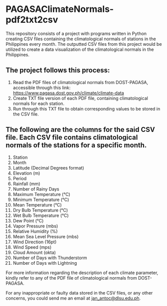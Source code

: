 # PAGASAClimateNormals-pdf2txt2csv

This repository consists of a project with programs written in Python creating CSV files containing the climatological normals of stations in the Philippines every month.
The outputted CSV files from this project would be utilized to create a data visualization of the climatological normals in the Philippines.

## The project follows this process:
1. Read the PDF files of climatological normals from DOST-PAGASA, accessible through this link: https://www.pagasa.dost.gov.ph/climate/climate-data
2. Create TXT file version of each PDF file, containing climatological normals for each station.
3. Run through this TXT file to obtain corresponding values to be stored in the CSV file.


## The following are the columns for the said CSV file. Each CSV file contains climatological normals of the stations for a specific month.
1. Station
2. Month
3. Latitude (Decimal Degrees format)
4. Elevation (m)
5. Period
6. Rainfall (mm)
7. Number of Rainy Days
8. Maximum Temperature (°C)
9. Minimum Temperature (°C)
10. Mean Temperature (°C)
11. Dry Bulb Temperature (°C)
12. Wet Bulb Temperature (°C)
13. Dew Point (°C)
14. Vapor Pressure (mbs)
15. Relative Humidity (%)
16. Mean Sea Level Pressure (mbs)
17. Wind Direction (16pt)
18. Wind Speed (mps)
19. Cloud Amount (okta)
20. Number of Days with Thunderstorm
21. Number of Days with Lightning

For more information regarding the description of each climate parameter, kindly refer to any of the PDF file of climatological normals from DOST-PAGASA.

For any inappropriate or faulty data stored in the CSV files, or any other concerns, you could send me an email at jan_antoc@dlsu.edu.ph.
